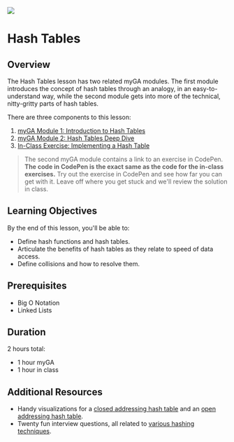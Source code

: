 ![](https://ga-dash.s3.amazonaws.com/production/assets/logo-9f88ae6c9c3871690e33280fcf557f33.png) 

# Hash Tables

## Overview
The Hash Tables lesson has two related myGA modules. The first module introduces the concept of hash tables through an analogy, in an easy-to-understand way, while the second module gets into more of the technical, nitty-gritty parts of hash tables.

There are three components to this lesson:
1. [myGA Module 1: Introduction to Hash Tables](https://my.generalassemb.ly/activities/512)
2. [myGA Module 2: Hash Tables Deep Dive](https://my.generalassemb.ly/activities/761) 
3. [In-Class Exercise: Implementing a Hash Table](https://git.generalassemb.ly/software-engineering-immersive/SEI-Course-Materials/blob/master/6_computer-science-materials/data-structures/hash-tables/exercises/HashTable.js)

> The second myGA module contains a link to an exercise in CodePen. **The code in CodePen is the exact same as the code for the in-class exercises.** Try out the exercise in CodePen and see how far you can get with it. Leave off where you get stuck and we'll review the solution in class.

## Learning Objectives
By the end of this lesson, you'll be able to:
- Define hash functions and hash tables. 
- Articulate the benefits of hash tables as they relate to speed of data access. 
- Define collisions and how to resolve them.

## Prerequisites
* Big O Notation
* Linked Lists

## Duration
2 hours total:
* 1 hour myGA
* 1 hour in class

## Additional Resources
- Handy visualizations for a [closed addressing hash table](https://www.cs.usfca.edu/~galles/visualization/OpenHash.html) and an [open addressing hash table](https://www.cs.usfca.edu/~galles/visualization/ClosedHash.html).
- Twenty fun interview questions, all related to [various hashing techniques](https://www.geeksforgeeks.org/top-20-hashing-technique-based-interview-questions/).
